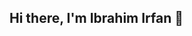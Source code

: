 ## Hi there, I'm Ibrahim Irfan 👋

<!--
### Welcome to my Profile
![image](https://github.com/user-attachments/assets/b511fd89-c225-48a6-acb6-5ed85a50eac4) ([
](https://www.kaggle.com/ibrahimirfan95)

-->
